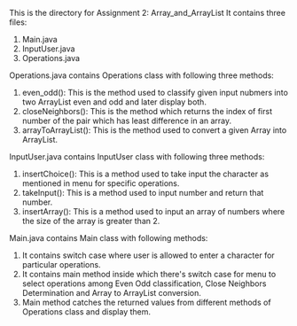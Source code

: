 This is the directory for Assignment 2: Array_and_ArrayList It contains three files:

1. Main.java
2. InputUser.java
3. Operations.java

Operations.java contains Operations class with following three methods:

1. even_odd(): This is the method used to classify given input nubmers into two ArrayList even and odd and later display both.
2. closeNeighbors(): This is the method which returns the index of first number of the pair which has least difference in an array.
3. arrayToArrayList(): This is the method used to convert a given Array into ArrayList.

InputUser.java contains InputUser class with following three methods:

1. insertChoice(): This is a method used to take input the character as mentioned in menu for specific operations.
2. takeInput(): This is a method used to input number and return that number.
3. insertArray(): This is a method used to input an array of numbers where the size of the array is greater than 2.

Main.java contains Main class with following methods:

1. It contains switch case where user is allowed to enter a character for particular operations.
2. It contains main method inside which there's switch case for menu to select operations among Even Odd classification, Close Neighbors Determination and Array to ArrayList conversion.
3. Main method catches the returned values from different methods of Operations class and display them.
